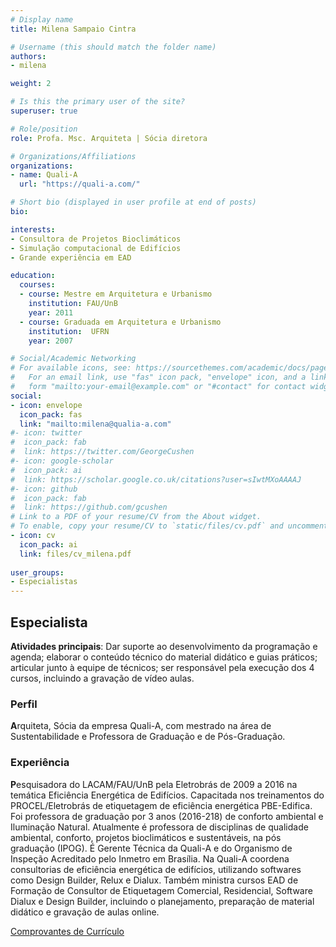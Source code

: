 ```yaml
---
# Display name
title: Milena Sampaio Cintra

# Username (this should match the folder name)
authors:
- milena

weight: 2

# Is this the primary user of the site?
superuser: true

# Role/position
role: Profa. Msc. Arquiteta | Sócia diretora 

# Organizations/Affiliations
organizations:
- name: Quali-A
  url: "https://quali-a.com/"

# Short bio (displayed in user profile at end of posts)
bio: 

interests:
- Consultora de Projetos Bioclimáticos
- Simulação computacional de Edifícios
- Grande experiência em EAD

education:
  courses:
  - course: Mestre em Arquitetura e Urbanismo
    institution: FAU/UnB
    year: 2011
  - course: Graduada em Arquitetura e Urbanismo
    institution:  UFRN
    year: 2007

# Social/Academic Networking
# For available icons, see: https://sourcethemes.com/academic/docs/page-builder/#icons
#   For an email link, use "fas" icon pack, "envelope" icon, and a link in the
#   form "mailto:your-email@example.com" or "#contact" for contact widget.
social:
- icon: envelope
  icon_pack: fas
  link: "mailto:milena@qualia-a.com"
#- icon: twitter
#  icon_pack: fab
#  link: https://twitter.com/GeorgeCushen
#- icon: google-scholar
#  icon_pack: ai
#  link: https://scholar.google.co.uk/citations?user=sIwtMXoAAAAJ
#- icon: github
#  icon_pack: fab
#  link: https://github.com/gcushen
# Link to a PDF of your resume/CV from the About widget.
# To enable, copy your resume/CV to `static/files/cv.pdf` and uncomment the lines below.
- icon: cv
  icon_pack: ai
  link: files/cv_milena.pdf
  
user_groups:
- Especialistas
---
```


## Especialista

**Atividades principais**: Dar suporte ao desenvolvimento da programação e agenda; elaborar o conteúdo técnico do material didático e guias práticos; articular junto à equipe de técnicos; ser responsável pela execução dos 4 cursos, incluindo a gravação de vídeo aulas.

### Perfil

**A**rquiteta, Sócia da empresa Quali-A, com mestrado na área de Sustentabilidade e Professora de Graduação e de Pós-Graduação.

### Experiência

**P**esquisadora do LACAM/FAU/UnB pela Eletrobrás de 2009 a 2016 na temática Eficiência Energética de Edifícios. Capacitada nos treinamentos do PROCEL/Eletrobrás de etiquetagem de eficiência energética PBE-Edifica. Foi professora de graduação por 3 anos (2016-218) de conforto ambiental e Iluminação Natural. Atualmente é professora de disciplinas de qualidade ambiental, conforto, projetos bioclimáticos e sustentáveis, na pós graduação (IPOG). É Gerente Técnica da Quali-A e do Organismo de Inspeção Acreditado pelo Inmetro em Brasília. Na Quali-A coordena consultorias de eficiência energética de edifícios, utilizando softwares como Design Builder, Relux e Dialux. Também ministra cursos EAD de Formação de Consultor de Etiquetagem Comercial, Residencial, Software Dialux e Design Builder, incluindo o planejamento, preparação de material didático e gravação de aulas online. 


<a href="https://drive.google.com/drive/folders/1g5kjlTKY23RU_eRfBEIb2e6PChV73v0c?usp=sharing" target="_blank">Comprovantes de Currículo</a>

